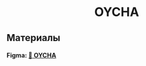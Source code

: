 <h1 align="center">OYCHA</h1>

## Материалы
#### Figma: [🍵 OYCHA](https://www.figma.com/file/OP8dVqef93T7XBjclKJTd0/%F0%9F%8D%B5-OYCHA)